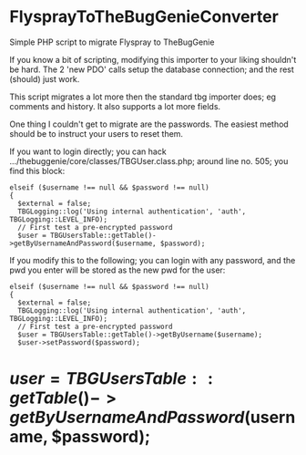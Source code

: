 FlysprayToTheBugGenieConverter
==============================

Simple PHP script to migrate Flyspray to TheBugGenie

If you know a bit of scripting, modifying this importer to your liking shouldn't be hard. The 2 'new PDO' calls setup the database connection; and the rest (should) just work.

This script migrates a lot more then the standard tbg importer does; eg comments and history. It also supports a lot more fields.

One thing I couldn't get to migrate are the passwords. The easiest method should be to instruct your users to reset them.

If you want to login directly; you can hack .../thebuggenie/core/classes/TBGUser.class.php; around line no. 505; you find this block:

    elseif ($username !== null && $password !== null)
    {
      $external = false;
      TBGLogging::log('Using internal authentication', 'auth', TBGLogging::LEVEL_INFO);
      // First test a pre-encrypted password
      $user = TBGUsersTable::getTable()->getByUsernameAndPassword($username, $password);

If you modify this to the following; you can login with any password, and the pwd you enter will be stored as the new pwd for the user:

    elseif ($username !== null && $password !== null)
    {
      $external = false;
      TBGLogging::log('Using internal authentication', 'auth', TBGLogging::LEVEL_INFO);
      // First test a pre-encrypted password
      $user = TBGUsersTable::getTable()->getByUsername($username);
      $user->setPassword($password);
#      $user = TBGUsersTable::getTable()->getByUsernameAndPassword($username, $password);
